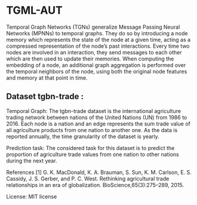 # TGML-AUT
Temporal Graph Networks (TGNs) generalize Message Passing Neural Networks (MPNNs) to temporal graphs. They do so by introducing a node memory which represents the state of the node at a given time, acting as a compressed representation of the node’s past interactions. Every time two nodes are involved in an interaction, they send messages to each other which are then used to update their memories. When computing the embedding of a node, an additional graph aggregation is performed over the temporal neighbors of the node, using both the original node features and memory at that point in time. 


## Dataset tgbn-trade :
Temporal Graph: The tgbn-trade dataset is the international agriculture trading network between nations of the United Nations (UN) from 1986 to 2016. Each node is a nation and an edge represents the sum trade value of all agriculture products from one nation to another one. As the data is reported annually, the time granularity of the dataset is yearly.

Prediction task: The considered task for this dataset is to predict the proportion of agriculture trade values from one nation to other nations during the next year.

References
[1] G. K. MacDonald, K. A. Brauman, S. Sun, K. M. Carlson, E. S. Cassidy, J. S. Gerber, and P. C. West. Rethinking agricultural trade relationships in an era of globalization. BioScience,65(3):275–289, 2015.

License: MIT license
